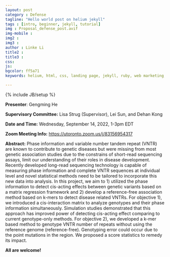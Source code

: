 ```yaml
---
layout: post
category : Defense
tagline: "Hello world post on helium jekyll"
tags : [intro, beginner, jekyll, tutorial]
img : Proposal_defense_post.avif
img-mobile : 
img2 : 
img3 : 
author : Linke Li
title2 : 
title3 : 
css: 
js: 
bgcolor: ff5a71
keywords: helium, html, css, landing page, jekyll, ruby, web marketing, advertising

---
```


{% include JB/setup %}

**Presenter**: Gengming He


**Supervisory Committee:**  Lisa Strug (Supervisor), Lei Sun, and Dehan Kong

**Date and Time:**  Wednesday, September 14, 2022, 1-3pm EDT

**Zoom Meeting Info:**  https://utoronto.zoom.us/j/83156954317  

<!--more-->

**Abstract:**  Phase information and variable number tandem repeat (VNTR) are known to contribute to genetic diseases but were missing from most genetic association studies due to the constrains of short-read sequencing assays, limit our understanding of their roles in disease development. Recently developed long-read sequencing technology is capable of measuring phase information and complete VNTR sequences at individual level and novel statistical methods need to be tailored to incorporate this new data into analysis. In this project, we aim to 1) utilized the phase information to detect cis-acting effects between genetic variants based on a matrix regression framework and 2) develop a reference-free association method based on k-mers to detect disease related VNTRs.  For objective 1), we introduced a cis-interaction matrix to analyze genotypes and their phase information simultaneously. Simulation studies demonstrated that this approach has improved power of detecting cis-acting effect comparing to current genotype-only methods. For objective 2), we developed a k-mer based method to genotype VNTR number of repeats without using the reference genome (reference-free). Genotyping error could occur due to the point mutations in the region. We proposed a score statistics to remedy its impact. 

**All are welcome!**
